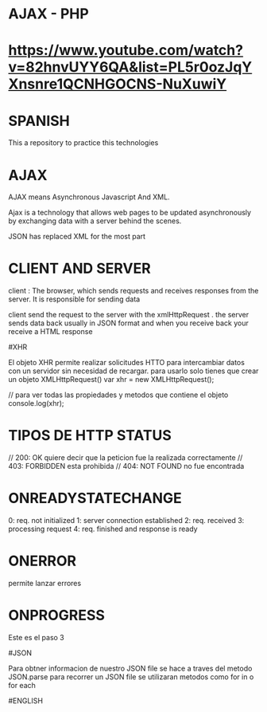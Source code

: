 # AJAX - PHP

# https://www.youtube.com/watch?v=82hnvUYY6QA&list=PL5r0ozJqYXnsnre1QCNHGOCNS-NuXuwiY
# SPANISH
This a repository to practice this technologies

# AJAX

AJAX means Asynchronous Javascript And XML.

Ajax is a technology that allows web pages to be updated asynchronously by exchanging data with a server behind the scenes.

JSON has replaced XML for the most part

# CLIENT AND SERVER

client : The browser, which sends requests and receives responses from the server. It is responsible for sending data

client send the request to the server with the xmlHttpRequest . the server sends data back usually in JSON format and when you receive back your receive a HTML response

#XHR

El objeto XHR permite realizar solicitudes HTTO para intercambiar datos con un servidor sin necesidad de recargar.
para usarlo solo tienes que crear un objeto XMLHttpRequest()
var xhr = new XMLHttpRequest();

// para ver todas las propiedades y metodos que contiene el objeto
console.log(xhr);

# TIPOS DE HTTP STATUS
// 200: OK    quiere decir que la peticion fue la realizada correctamente
// 403: FORBIDDEN   esta prohibida
// 404: NOT FOUND   no fue encontrada

# ONREADYSTATECHANGE

0: req. not initialized
1: server connection established
2: req. received
3: processing request
4: req. finished and response is ready

# ONERROR 

permite lanzar errores

# ONPROGRESS

Este es el paso 3

#JSON

Para obtner informacion de nuestro JSON file 
se hace a traves del metodo JSON.parse
para recorrer un JSON file se utilizaran metodos como for in o for each 

#ENGLISH 


